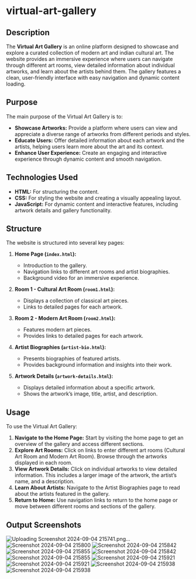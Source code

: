 # virtual-art-gallery

## Description
The **Virtual Art Gallery** is an online platform designed to showcase and explore a curated collection of modern art and indian cultural art. The website provides an immersive experience where users can navigate through different art rooms, view detailed information about individual artworks, and learn about the artists behind them. The gallery features a clean, user-friendly interface with easy navigation and dynamic content loading.

## Purpose
The main purpose of the Virtual Art Gallery is to:
- **Showcase Artworks:** Provide a platform where users can view and appreciate a diverse range of artworks from different periods and styles.
- **Educate Users:** Offer detailed information about each artwork and the artists, helping users learn more about the art and its context.
- **Enhance User Experience:** Create an engaging and interactive experience through dynamic content and smooth navigation.

   
## Technologies Used
- **HTML:** For structuring the content.
- **CSS:** For styling the website and creating a visually appealing layout.
- **JavaScript:** For dynamic content and interactive features, including artwork details and gallery functionality.
  

## Structure
The website is structured into several key pages:
1. **Home Page (`index.html`):**
   - Introduction to the gallery.
   - Navigation links to different art rooms and artist biographies.
   - Background video for an immersive experience.

2. **Room 1 - Cultural Art Room (`room1.html`):**
   - Displays a collection of classical art pieces.
   - Links to detailed pages for each artwork.

3. **Room 2 - Modern Art Room (`room2.html`):**
   - Features modern art pieces.
   - Provides links to detailed pages for each artwork.

4. **Artist Biographies (`artist-bio.html`):**
   - Presents biographies of featured artists.
   - Provides background information and insights into their work.

5. **Artwork Details (`artwork-details.html`):**
   - Displays detailed information about a specific artwork.
   - Shows the artwork’s image, title, artist, and description.

## Usage
To use the Virtual Art Gallery:
1. **Navigate to the Home Page:** Start by visiting the home page to get an overview of the gallery and access different sections.
2. **Explore Art Rooms:** Click on links to enter different art rooms (Cultural Art Room and Modern Art Room). Browse through the artworks displayed in each room.
3. **View Artwork Details:** Click on individual artworks to view detailed information. This includes a larger image of the artwork, the artist’s name, and a description.
4. **Learn About Artists:** Navigate to the Artist Biographies page to read about the artists featured in the gallery.
5. **Return to Home:** Use navigation links to return to the home page or move between different rooms and sections of the gallery.

## Output Screenshots 

![Uploading Screenshot 2024-09-04 215741.png…]()
![Screenshot 2024-09-04 215800](https://github.com/user-attachments/assets/c7bc14d3-01a1-4d3e-9ee7-ded3cd376f48)
![Screenshot 2024-09-04 215842](https://github.com/user-attachments/assets/2532f176-63f2-4db2-bb96-76b3fd077f6a)
![Screenshot 2024-09-04 215855](https://github.com/user-attachments/assets/e4dfe446-22ee-49a0-ab0d-d7d210b346ca)
![Screenshot 2024-09-04 215842](https://github.com/user-attachments/assets/f55e4b4f-77be-4db0-97e6-8f0bb3ad28a7)
![Screenshot 2024-09-04 215855](https://github.com/user-attachments/assets/d25f5b8e-46f0-4f52-93ae-d4a5852efb00)
![Screenshot 2024-09-04 215921](https://github.com/user-attachments/assets/ca2f1ec8-364e-4528-9210-d665e6fa62c0)
![Screenshot 2024-09-04 215921](https://github.com/user-attachments/assets/33e8cbcb-e841-4792-837a-439c583c828e)
![Screenshot 2024-09-04 215938](https://github.com/user-attachments/assets/926cb9b5-bd7c-447c-b9cd-49a604251c92)
![Screenshot 2024-09-04 215938](https://github.com/user-attachments/assets/12f56715-b831-4dec-b5ad-09df432ed305)
